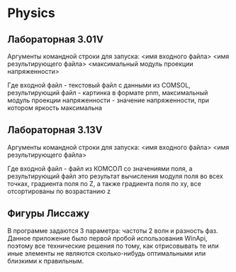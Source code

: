 # Physics
## Лабораторная 3.01V
Аргументы командной строки для запуска: <имя входного файла> <имя результирующего файла> <максимальный модуль проекции напряженности>

Где входной файл - текстовый файл с данными из COMSOL, результирующий файл - картинка в формате pnm, максимальный модуль проекции напряженности - значение напряженности, при котором яркость максимальна

## Лабораторная 3.13V
Аргументы командной строки для запуска: <имя входного файла> <имя результирующего файла>

Где входной файл - файл из КОМСОЛ со значениями поля, а результирующий файл это результат вычисления модуля поля во всех точках, градиента поля по Z, а также градиента поля по xy, все отсортированы по возрастанию z

## Фигуры Лиссажу
В программе задаются 3 параметра: частоты 2 волн и разность фаз. 
Данное приложение было первой пробой использования WinApi, поэтому все технические решения по тому, как отрисовывать те или иные элементы не являются сколько-нибудь оптимальными или близкими к правильным.
